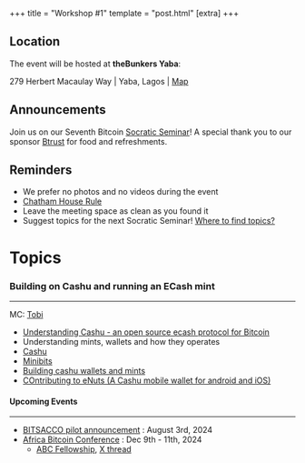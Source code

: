 +++
title = "Workshop #1"
template = "post.html"
[extra]
+++

## Location

The event will be hosted at **theBunkers Yaba**:

279 Herbert Macaulay Way | Yaba, Lagos | [Map](https://maps.app.goo.gl/ML9GbjgcNTXj4Gnv5)

## Announcements

Join us on our Seventh Bitcoin [Socratic Seminar](/about)! A special thank you to our
sponsor [Btrust](http://btrust.tech/) for food and refreshments.

## Reminders

- We prefer no photos and no videos during the event
- [Chatham House Rule](https://www.chathamhouse.org/about-us/chatham-house-rule)
- Leave the meeting space as clean as you found it
- Suggest topics for the next Socratic Seminar! [Where to find topics?](/about/find-topics)

# Topics

### Building on Cashu and running an ECash mint

---

MC: [Tobi](https://github.com/Jeezman)

- [Understanding Cashu - an open source ecash protocol for Bitcoin](https://cashu.space/)
- Understanding mints, wallets and how they operates
- [Cashu](https://wallet.cashu.me/)
 - [Minibits](https://www.minibits.cash/)
  - [Building cashu wallets and mints](https://github.com/cashubtc/cashu-ts)
  - [COntributing to eNuts (A Cashu mobile wallet for android and iOS)](https://github.com/cashubtc/eNuts/blob/main/CONTRIBUTING.md)


#### Upcoming Events

---

- [BITSACCO pilot announcement](https://bitsacco.com) : August 3rd, 2024
- [Africa Bitcoin Conference](https://afrobitcoin.org) : Dec 9th - 11th, 2024
  - [ABC Fellowship](https://afrobitcoin.org/afro-bitcoin-fellowship/), [X thread](https://x.com/AfroBitcoinOrg/status/1816223783574741450)
